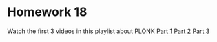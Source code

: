 # Homework 18
Watch the first 3 videos in this playlist about PLONK
[Part 1](https://www.youtube.com/watch?v=RUZcam_jrz0&list=PLBJMt6zV1c7Gh9Utg-Vng2V6EYVidTFCC&index=2)
[Part 2](https://www.youtube.com/watch?v=P1JeN30RdwQ&list=PLBJMt6zV1c7Gh9Utg-Vng2V6EYVidTFCC&index=2)
[Part 3](https://www.youtube.com/watch?v=qCGsfeSaMZo&list=PLBJMt6zV1c7Gh9Utg-Vng2V6EYVidTFCC&index=4)